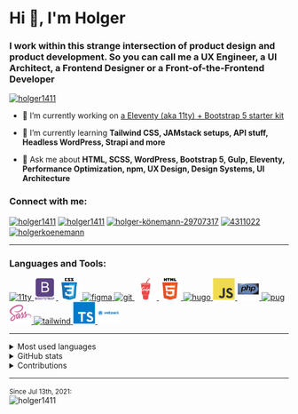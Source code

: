 <h1>Hi 👋, I'm Holger</h1>
<h3>I work within this strange intersection of product design and product development. So you can call me a UX Engineer, a UI Architect, a Frontend Designer or a Front-of-the-Frontend Developer</h3>

<p align="left"> <a href="https://github.com/ryo-ma/github-profile-trophy"><img src="https://github-profile-trophy.vercel.app/?username=holger1411" alt="holger1411" /></a> </p>

- 🔭 I’m currently working on [a Eleventy (aka 11ty) + Bootstrap 5 starter kit](https://11straps.com)

- 🌱 I’m currently learning **Tailwind CSS, JAMstack setups, API stuff, Headless WordPress, Strapi and more**

- 💬 Ask me about **HTML, SCSS, WordPress, Bootstrap 5, Gulp, Eleventy, Performance Optimization, npm, UX Design, Design Systems, UI Architecture**

<h3 align="left">Connect with me:</h3>
<p align="left">
<a href="https://codepen.io/holger1411" target="blank"><img align="center" src="https://raw.githubusercontent.com/rahuldkjain/github-profile-readme-generator/master/src/images/icons/Social/codepen.svg" alt="holger1411" height="30" width="40" /></a>
<a href="https://twitter.com/holger1411" target="blank"><img align="center" src="https://raw.githubusercontent.com/rahuldkjain/github-profile-readme-generator/master/src/images/icons/Social/twitter.svg" alt="holger1411" height="30" width="40" /></a>
<a href="https://linkedin.com/in/holger-könemann-29707317" target="blank"><img align="center" src="https://raw.githubusercontent.com/rahuldkjain/github-profile-readme-generator/master/src/images/icons/Social/linked-in-alt.svg" alt="holger-könemann-29707317" height="30" width="40" /></a>
<a href="https://stackoverflow.com/users/4311022" target="blank"><img align="center" src="https://raw.githubusercontent.com/rahuldkjain/github-profile-readme-generator/master/src/images/icons/Social/stack-overflow.svg" alt="4311022" height="30" width="40" /></a>
<a href="https://www.behance.net/holgerkoenemann" target="blank"><img align="center" src="https://raw.githubusercontent.com/rahuldkjain/github-profile-readme-generator/master/src/images/icons/Social/behance.svg" alt="holgerkoenemann" height="30" width="40" /></a>
</p>
<hr/>
<h3 align="left">Languages and Tools:</h3>
<p align="left"> <a href="https://www.11ty.dev/" target="_blank"> <img src="https://gist.githubusercontent.com/vivek32ta/c7f7bf583c1fb1c58d89301ea40f37fd/raw/f4c85cce5790758286b8f155ef9a177710b995df/11ty.svg" alt="11ty" width="40" height="40"/> </a> <a href="https://getbootstrap.com" target="_blank"> <img src="https://raw.githubusercontent.com/devicons/devicon/master/icons/bootstrap/bootstrap-plain-wordmark.svg" alt="bootstrap" width="40" height="40"/> </a> <a href="https://www.w3schools.com/css/" target="_blank"> <img src="https://raw.githubusercontent.com/devicons/devicon/master/icons/css3/css3-original-wordmark.svg" alt="css3" width="40" height="40"/> </a> <a href="https://www.figma.com/" target="_blank"> <img src="https://www.vectorlogo.zone/logos/figma/figma-icon.svg" alt="figma" width="40" height="40"/> </a> <a href="https://git-scm.com/" target="_blank"> <img src="https://www.vectorlogo.zone/logos/git-scm/git-scm-icon.svg" alt="git" width="40" height="40"/> </a> <a href="https://gulpjs.com" target="_blank"> <img src="https://raw.githubusercontent.com/devicons/devicon/master/icons/gulp/gulp-plain.svg" alt="gulp" width="40" height="40"/> </a> <a href="https://www.w3.org/html/" target="_blank"> <img src="https://raw.githubusercontent.com/devicons/devicon/master/icons/html5/html5-original-wordmark.svg" alt="html5" width="40" height="40"/> </a> <a href="https://gohugo.io/" target="_blank"> <img src="https://api.iconify.design/logos-hugo.svg" alt="hugo" width="40" height="40"/> </a> <a href="https://developer.mozilla.org/en-US/docs/Web/JavaScript" target="_blank"> <img src="https://raw.githubusercontent.com/devicons/devicon/master/icons/javascript/javascript-original.svg" alt="javascript" width="40" height="40"/> </a> <a href="https://www.php.net" target="_blank"> <img src="https://raw.githubusercontent.com/devicons/devicon/master/icons/php/php-original.svg" alt="php" width="40" height="40"/> </a> <a href="https://pugjs.org" target="_blank"> <img src="https://cdn.worldvectorlogo.com/logos/pug.svg" alt="pug" width="40" height="40"/> </a> <a href="https://sass-lang.com" target="_blank"> <img src="https://raw.githubusercontent.com/devicons/devicon/master/icons/sass/sass-original.svg" alt="sass" width="40" height="40"/> </a> <a href="https://tailwindcss.com/" target="_blank"> <img src="https://www.vectorlogo.zone/logos/tailwindcss/tailwindcss-icon.svg" alt="tailwind" width="40" height="40"/> </a> <a href="https://www.typescriptlang.org/" target="_blank"> <img src="https://raw.githubusercontent.com/devicons/devicon/master/icons/typescript/typescript-original.svg" alt="typescript" width="40" height="40"/> </a> <a href="https://webpack.js.org" target="_blank"> <img src="https://raw.githubusercontent.com/devicons/devicon/d00d0969292a6569d45b06d3f350f463a0107b0d/icons/webpack/webpack-original-wordmark.svg" alt="webpack" width="40" height="40"/> </a> </p>
<hr/>
<details>
  <summary>Most used languages</summary>
<div style="width:100%, display:block;"><img align="center" src="https://github-readme-stats.vercel.app/api/top-langs?username=holger1411&show_icons=true&locale=en&layout=compact" alt="holger1411" /></div>
</details>
<details>
  <summary>GitHub stats</summary>
<div style="width:100%, display:block;"><img align="center" src="https://github-readme-stats.vercel.app/api?username=holger1411&show_icons=true&locale=en" alt="holger1411" /></div>
</details>
<details>
  <summary>Contributions</summary>
<div style="width:100%, display:block;"><img align="center" src="https://github-readme-streak-stats.herokuapp.com/?user=holger1411&" alt="holger1411" /></div>
</details>
<hr/>
<p align="left"><small>Since Jul 13th, 2021:</small><br/> <img src="https://komarev.com/ghpvc/?username=holger1411&label=Profile%20views&color=0e75b6&style=flat" alt="holger1411" /> </p>
